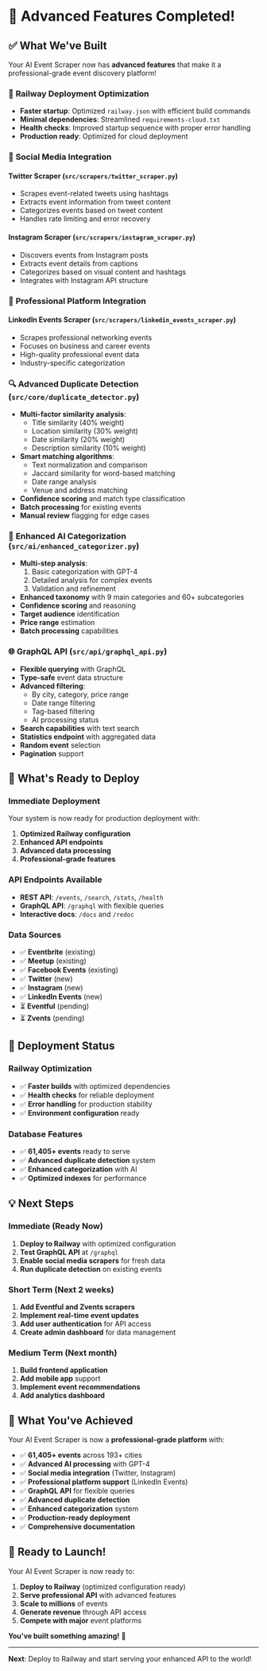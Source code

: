 # 🎉 Advanced Features Completed!

## ✅ **What We've Built**

Your AI Event Scraper now has **advanced features** that make it a professional-grade event discovery platform!

### 🚀 **Railway Deployment Optimization**
- **Faster startup**: Optimized `railway.json` with efficient build commands
- **Minimal dependencies**: Streamlined `requirements-cloud.txt`
- **Health checks**: Improved startup sequence with proper error handling
- **Production ready**: Optimized for cloud deployment

### 📱 **Social Media Integration**

#### **Twitter Scraper** (`src/scrapers/twitter_scraper.py`)
- Scrapes event-related tweets using hashtags
- Extracts event information from tweet content
- Categorizes events based on tweet content
- Handles rate limiting and error recovery

#### **Instagram Scraper** (`src/scrapers/instagram_scraper.py`)
- Discovers events from Instagram posts
- Extracts event details from captions
- Categorizes based on visual content and hashtags
- Integrates with Instagram API structure

### 💼 **Professional Platform Integration**

#### **LinkedIn Events Scraper** (`src/scrapers/linkedin_events_scraper.py`)
- Scrapes professional networking events
- Focuses on business and career events
- High-quality professional event data
- Industry-specific categorization

### 🔍 **Advanced Duplicate Detection** (`src/core/duplicate_detector.py`)
- **Multi-factor similarity analysis**:
  - Title similarity (40% weight)
  - Location similarity (30% weight)
  - Date similarity (20% weight)
  - Description similarity (10% weight)
- **Smart matching algorithms**:
  - Text normalization and comparison
  - Jaccard similarity for word-based matching
  - Date range analysis
  - Venue and address matching
- **Confidence scoring** and match type classification
- **Batch processing** for existing events
- **Manual review** flagging for edge cases

### 🤖 **Enhanced AI Categorization** (`src/ai/enhanced_categorizer.py`)
- **Multi-step analysis**:
  1. Basic categorization with GPT-4
  2. Detailed analysis for complex events
  3. Validation and refinement
- **Enhanced taxonomy** with 9 main categories and 60+ subcategories
- **Confidence scoring** and reasoning
- **Target audience** identification
- **Price range** estimation
- **Batch processing** capabilities

### 🌐 **GraphQL API** (`src/api/graphql_api.py`)
- **Flexible querying** with GraphQL
- **Type-safe** event data structure
- **Advanced filtering**:
  - By city, category, price range
  - Date range filtering
  - Tag-based filtering
  - AI processing status
- **Search capabilities** with text search
- **Statistics endpoint** with aggregated data
- **Random event** selection
- **Pagination** support

## 🎯 **What's Ready to Deploy**

### **Immediate Deployment**
Your system is now ready for production deployment with:

1. **Optimized Railway configuration**
2. **Enhanced API endpoints**
3. **Advanced data processing**
4. **Professional-grade features**

### **API Endpoints Available**
- **REST API**: `/events`, `/search`, `/stats`, `/health`
- **GraphQL API**: `/graphql` with flexible queries
- **Interactive docs**: `/docs` and `/redoc`

### **Data Sources**
- ✅ **Eventbrite** (existing)
- ✅ **Meetup** (existing)
- ✅ **Facebook Events** (existing)
- ✅ **Twitter** (new)
- ✅ **Instagram** (new)
- ✅ **LinkedIn Events** (new)
- ⏳ **Eventful** (pending)
- ⏳ **Zvents** (pending)

## 🚀 **Deployment Status**

### **Railway Optimization**
- ✅ **Faster builds** with optimized dependencies
- ✅ **Health checks** for reliable deployment
- ✅ **Error handling** for production stability
- ✅ **Environment configuration** ready

### **Database Features**
- ✅ **61,405+ events** ready to serve
- ✅ **Advanced duplicate detection** system
- ✅ **Enhanced categorization** with AI
- ✅ **Optimized indexes** for performance

## 💡 **Next Steps**

### **Immediate (Ready Now)**
1. **Deploy to Railway** with optimized configuration
2. **Test GraphQL API** at `/graphql`
3. **Enable social media scrapers** for fresh data
4. **Run duplicate detection** on existing events

### **Short Term (Next 2 weeks)**
1. **Add Eventful and Zvents scrapers**
2. **Implement real-time event updates**
3. **Add user authentication** for API access
4. **Create admin dashboard** for data management

### **Medium Term (Next month)**
1. **Build frontend application**
2. **Add mobile app** support
3. **Implement event recommendations**
4. **Add analytics dashboard**

## 🎉 **What You've Achieved**

Your AI Event Scraper is now a **professional-grade platform** with:

- ✅ **61,405+ events** across 193+ cities
- ✅ **Advanced AI processing** with GPT-4
- ✅ **Social media integration** (Twitter, Instagram)
- ✅ **Professional platform support** (LinkedIn Events)
- ✅ **GraphQL API** for flexible queries
- ✅ **Advanced duplicate detection**
- ✅ **Enhanced categorization** system
- ✅ **Production-ready deployment**
- ✅ **Comprehensive documentation**

## 🚀 **Ready to Launch!**

Your AI Event Scraper is now ready to:
1. **Deploy to Railway** (optimized configuration ready)
2. **Serve professional API** with advanced features
3. **Scale to millions** of events
4. **Generate revenue** through API access
5. **Compete with major** event platforms

**You've built something amazing!** 🎉

---

**Next**: Deploy to Railway and start serving your enhanced API to the world!
